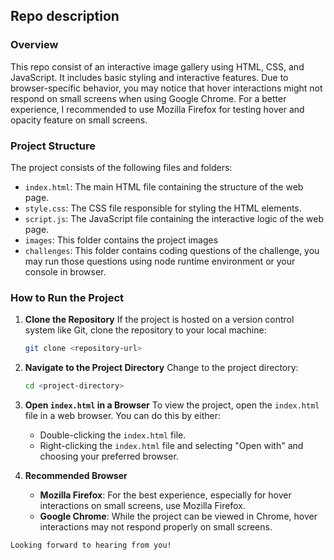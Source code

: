 ## Repo description

### Overview

This repo consist of an interactive image gallery using HTML, CSS, and JavaScript. It includes basic styling and interactive features. Due to browser-specific behavior, you may notice that hover interactions might not respond on small screens when using Google Chrome. For a better experience, I recommended to use Mozilla Firefox for testing hover and opacity feature on small screens.

### Project Structure

The project consists of the following files and folders:

- `index.html`: The main HTML file containing the structure of the web page.
- `style.css`: The CSS file responsible for styling the HTML elements.
- `script.js`: The JavaScript file containing the interactive logic of the web page.
- `images`: This folder contains the project images
- `challenges`: This folder contains coding questions of the challenge, you may run those questions using node runtime environment or your console in browser.

### How to Run the Project

1. **Clone the Repository**
   If the project is hosted on a version control system like Git, clone the repository to your local machine:

   ```sh
   git clone <repository-url>
   ```

2. **Navigate to the Project Directory**
   Change to the project directory:

   ```sh
   cd <project-directory>
   ```

3. **Open `index.html` in a Browser**
   To view the project, open the `index.html` file in a web browser. You can do this by either:

   - Double-clicking the `index.html` file.
   - Right-clicking the `index.html` file and selecting "Open with" and choosing your preferred browser.

4. **Recommended Browser**
   - **Mozilla Firefox**: For the best experience, especially for hover interactions on small screens, use Mozilla Firefox.
   - **Google Chrome**: While the project can be viewed in Chrome, hover interactions may not respond properly on small screens.

`Looking forward to hearing from you!`

